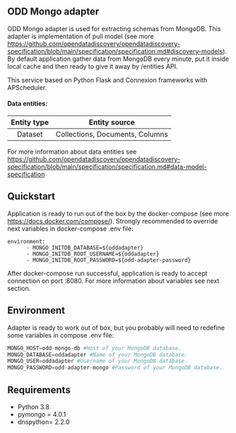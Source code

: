 ## ODD Mongo adapter

ODD Mongo adapter is used for extracting schemas from MongoDB. This adapter is implementation of pull model (see more https://github.com/opendatadiscovery/opendatadiscovery-specification/blob/main/specification/specification.md#discovery-models). By default application gather data from MongoDB every minute, put it inside local cache and then ready to give it away by /entities API.

This service based on Python Flask and Connexion frameworks with APScheduler.

#### Data entities:
| Entity type | Entity source |
|:----------------:|:---------:|
|Dataset|Collections, Documents, Columns|


For more information about data entities see https://github.com/opendatadiscovery/opendatadiscovery-specification/blob/main/specification/specification.md#data-model-specification

## Quickstart
Application is ready to run out of the box by the docker-compose (see more https://docs.docker.com/compose/).
Strongly recommended to override next variables in docker-compose .env file:

```
environment:
      - MONGO_INITDB_DATABASE=${oddadapter}
      - MONGO_INITDB_ROOT_USERNAME=${oddadapter}
      - MONGO_INITDB_ROOT_PASSWORD=${odd-adapter-password}
```

After docker-compose run successful, application is ready to accept connection on port :8080.
For more information about variables see next section.

## Environment
Adapter is ready to work out of box, but you probably will need to redefine some variables in compose .env file:

```Python
MONGO_HOST=odd-mongo-db #Host of your MongoDB database.
MONGO_DATABASE=oddadapter #Name of your MongoDB database.
MONGO_USER=oddadapter #Username of your MongoDB database.
MONGO_PASSWORD=odd-adapter-mongo #Password of your MongoDB database.

```

## Requirements
- Python 3.8
- pymongo = 4.0.1
- dnspython= 2.2.0
